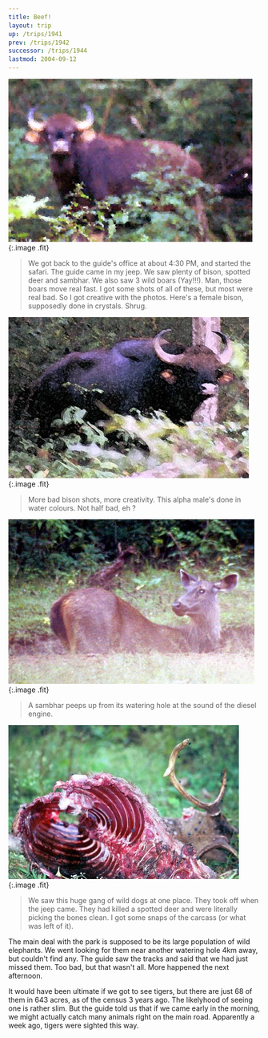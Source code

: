 ```yaml
---
title: Beef!
layout: trip
up: /trips/1941
prev: /trips/1942
successor: /trips/1944
lastmod: 2004-09-12
---
```


![Bison](/images/trips/nagarhole/16.jpg 'Bison'){:.image .fit}


> We got back to the guide's office at about 4:30 PM, and started the safari.  The guide came in my jeep. We saw plenty of bison, spotted deer and sambhar. We also saw 3 wild boars (Yay!!!). Man, those boars move real fast. I got some shots of all of these, but most were real bad. So I got creative with the photos. Here's a female bison, supposedly done in crystals. Shrug.

![Another Bison](/images/trips/nagarhole/18.jpg 'Another Bison'){:.image .fit}


> More bad bison shots, more creativity. This alpha male's done in water colours. Not half bad, eh ?

![Sambar](/images/trips/nagarhole/20.jpg 'Sambar'){:.image .fit}


> A sambhar peeps up from its watering hole at the sound of the diesel engine.

![Carcass](/images/trips/nagarhole/24.jpg 'Carcass'){:.image .fit}


> We saw this huge gang of wild dogs at one place. They took off when the jeep came. They had killed a spotted deer and were literally picking the bones clean. I got some snaps of the carcass (or what was left of it).

The main deal with the park is supposed to be its large population of wild elephants. We went looking for them near another watering hole 4km away, but couldn't find any. The guide saw the tracks and said that we had just missed them. Too bad, but that wasn't all. More happened the next afternoon.

It would have been ultimate if we got to see tigers, but there are just 68 of them in 643 acres, as of the census 3 years ago. The likelyhood of seeing one is rather slim. But the guide told us that if we came early in the morning, we might actually catch many animals right on the main road.  Apparently a week ago, tigers were sighted this way.


